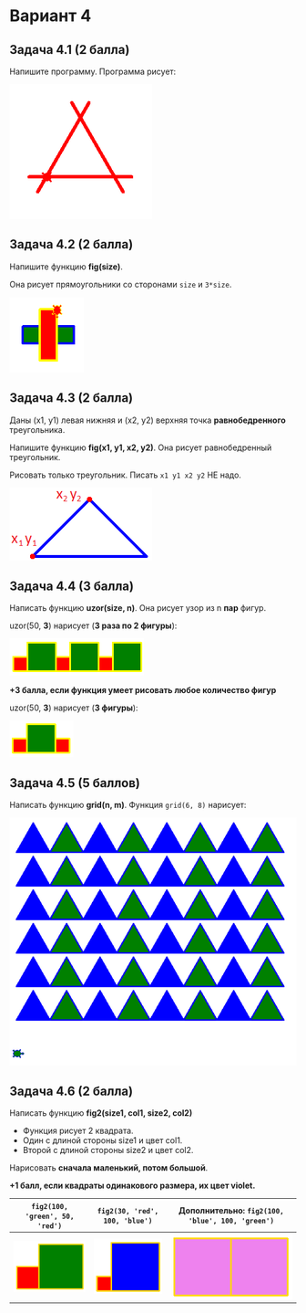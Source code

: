 # Вариант 4

## Задача 4.1 (2 балла)

Напишите программу. Программа рисует:

![img/simple/p4.png](img/simple/p4.png)

## Задача 4.2 (2 балла)

Напишите функцию **fig(size)**. 

Она рисует прямоугольники со сторонами `size` и `3*size`.

![img/simple/pf4.png](img/simple/pf4.png)

## Задача 4.3 (2 балла)

Даны (x1, y1) левая нижняя и (x2, y2) верхняя точка **равнобедренного** треугольника.

Напишите функцию **fig(x1, y1, x2, y2)**. Она рисует равнобедренный треугольник. 

Рисовать только треугольник. Писать `x1 y1 x2 y2` НЕ надо.

![img/geom/kr5_1.png](img/geom/kr5_1.png)

## Задача 4.4 (3 балла)

Написать функцию **uzor(size, n)**. Она рисует узор из n **пар** фигур.

uzor(50, <b>3</b>) нарисует (**3 раза по 2 фигуры**):

![img/for/t2_4.png](img/for/t2_4.png)

**+3 балла, если функция умеет рисовать любое количество фигур**

uzor(50, <b>3</b>) нарисует (**3 фигуры**):

![img/for/t2_4_2.png](img/for/t2_4_2.png)

## Задача 4.5 (5 баллов)

Написать функцию **grid(n, m)**. Функция `grid(6, 8)` нарисует:

![img/for2/grid4.png](img/for2/grid4.png)


## Задача 4.6 (2 балла)

Написать функцию **fig2(size1, col1, size2, col2)**

* Функция рисует 2 квадрата.
* Один с длиной стороны size1 и цвет col1.
* Второй с длиной стороны size2 и цвет col2.

Нарисовать **сначала маленький, потом большой**.

**+1 балл, если квадраты одинакового размера, их цвет violet.**

| `fig2(100, 'green', 50, 'red')` | `fig2(30, 'red', 100, 'blue')` | Дополнительно: `fig2(100, 'blue', 100, 'green')` |
|----|----|----|
| ![img/if/if2_4_1.png](img/if/if2_4_1.png) |  ![img/if/if2_4_2.png](img/if/if2_4_2.png)  | ![img/if/if2_4_3.png](img/if/if2_4_3.png) |

